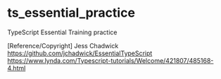 # ts_essential_practice
TypeScript Essential Training practice

[Reference/Copyright]
  Jess Chadwick
  https://github.com/jchadwick/EssentialTypeScript
  https://www.lynda.com/Typescript-tutorials/Welcome/421807/485168-4.html
